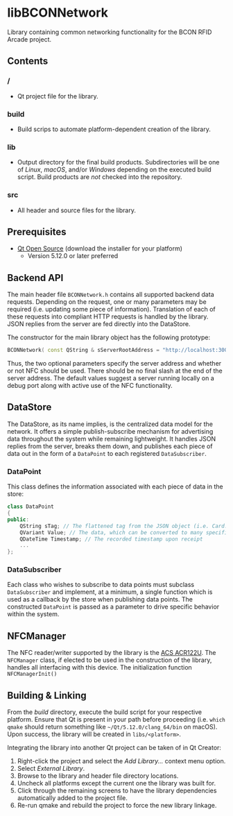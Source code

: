 # libBCONNetwork

Library containing common networking functionality for the BCON RFID Arcade project.

## Contents

### /

- Qt project file for the library.

### build

- Build scrips to automate platform-dependent creation of the library.

### lib

- Output directory for the final build products. Subdirectories will be one of _Linux_, _macOS_, and/or _Windows_ depending on the executed build script. Build products are _not_ checked into the repository.

### src

- All header and source files for the library.

## Prerequisites

- [Qt Open Source](https://www.qt.io/download) (download the installer for your platform)
	- Version 5.12.0 or later preferred

## Backend API

The main header file `BCONNetwork.h` contains all supported backend data requests. Depending on the request, one or many parameters may be required (i.e. updating some piece of information). Translation of each of these requests into compliant HTTP requests is handled by the library. JSON replies from the server are fed directly into the DataStore.

The constructor for the main library object has the following prototype:

```c++
BCONNetwork( const QString & sServerRootAddress = "http://localhost:3000", const bool & bUseNFC = true );
```

Thus, the two optional parameters specify the server address and whether or not NFC should be used. There should be no final slash at the end of the server address. The default values suggest a server running locally on a debug port along with active use of the NFC functionality.

## DataStore

The DataStore, as its name implies, is the centralized data model for the network. It offers a simple publish-subscribe mechanism for advertising data throughout the system while remaining lightweight. It handles JSON replies from the server, breaks them down, and publishes each piece of data out in the form of a `DataPoint` to each registered `DataSubscriber`.

### DataPoint

This class defines the information associated with each piece of data in the store:

```c++
class DataPoint
{
public:
    QString sTag; // The flattened tag from the JSON object (i.e. Card.UID)
    QVariant Value; // The data, which can be converted to many specific types.
    QDateTime Timestamp; // The recorded timestamp upon receipt
    ...
};
```

### DataSubscriber

Each class who wishes to subscribe to data points must subclass `DataSubscriber` and implement, at a minimum, a single function which is used as a callback by the store when publishing data points. The constructed `DataPoint` is passed as a parameter to drive specific behavior within the system.

## NFCManager

The NFC reader/writer supported by the library is the [ACS ACR122U](https://www.acs.com.hk/en/products/3/acr122u-usb-nfc-reader/). The `NFCManager` class, if elected to be used in the construction of the library, handles all interfacing with this device. The initialization function `NFCManagerInit()` 

## Building & Linking

From the _build_ directory, execute the build script for your respective platform. Ensure that Qt is present in your path before proceeding (i.e. `which qmake` should return something like `~/Qt/5.12.0/clang_64/bin` on macOS). Upon success, the library will be created in `libs/<platform>`.

Integrating the library into another Qt project can be taken of in Qt Creator:

1. Right-click the project and select the _Add Library..._ context menu option.
2. Select _External Library_.
3. Browse to the library and header file directory locations.
4. Uncheck all platforms except the current one the library was built for.
5. Click through the remaining screens to have the library dependencies automatically added to the project file.
6. Re-run qmake and rebuild the project to force the new library linkage.